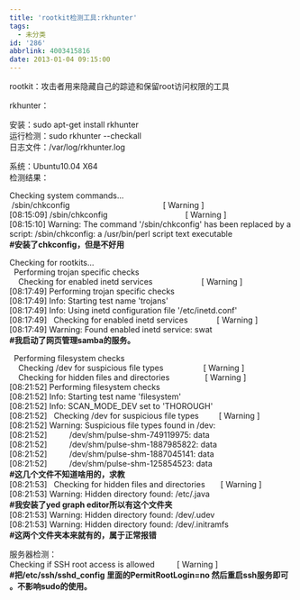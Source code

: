 ```yaml
---
title: 'rootkit检测工具:rkhunter'
tags:
  - 未分类
id: '286'
abbrlink: 4003415816
date: 2013-01-04 09:15:00
---
```


rootkit：攻击者用来隐藏自己的踪迹和保留root访问权限的工具  
  
rkhunter：  
  
安装：sudo apt-get install rkhunter  
运行检测：sudo rkhunter --checkall  
日志文件：/var/log/rkhunter.log  
  
系统：Ubuntu10.04 X64  
检测结果：  

Checking system commands...  
 /sbin/chkconfig                                          \[ Warning \]  
\[08:15:09\] /sbin/chkconfig                                   \[ Warning \]  
\[08:15:10\] Warning: The command '/sbin/chkconfig' has been replaced by a script: /sbin/chkconfig: a /usr/bin/perl script text executable  
**#安装了chkconfig，但是不好用**  
  
Checking for rootkits...  
  Performing trojan specific checks  
    Checking for enabled inetd services                      \[ Warning \]  
\[08:17:49\] Performing trojan specific checks  
\[08:17:49\] Info: Starting test name 'trojans'  
\[08:17:49\] Info: Using inetd configuration file '/etc/inetd.conf'  
\[08:17:49\]   Checking for enabled inetd services             \[ Warning \]  
\[08:17:49\] Warning: Found enabled inetd service: swat  
**#我启动了网页管理samba的服务。**  
  
  Performing filesystem checks  
    Checking /dev for suspicious file types                  \[ Warning \]  
    Checking for hidden files and directories                \[ Warning \]  
\[08:21:52\] Performing filesystem checks  
\[08:21:52\] Info: Starting test name 'filesystem'  
\[08:21:52\] Info: SCAN\_MODE\_DEV set to 'THOROUGH'  
\[08:21:52\]   Checking /dev for suspicious file types         \[ Warning \]  
\[08:21:52\] Warning: Suspicious file types found in /dev:  
\[08:21:52\]          /dev/shm/pulse-shm-749119975: data  
\[08:21:52\]          /dev/shm/pulse-shm-1887985822: data  
\[08:21:52\]          /dev/shm/pulse-shm-1887045141: data  
\[08:21:52\]          /dev/shm/pulse-shm-125854523: data  
**#这几个文件不知道啥用的，求教**  
\[08:21:53\]   Checking for hidden files and directories       \[ Warning \]  
\[08:21:53\] Warning: Hidden directory found: /etc/.java  
**#我安装了yed graph editor所以有这个文件夹**  
\[08:21:53\] Warning: Hidden directory found: /dev/.udev  
\[08:21:53\] Warning: Hidden directory found: /dev/.initramfs  
**#这两个文件夹本来就有的，属于正常报错**  
  
服务器检测：  
Checking if SSH root access is allowed          \[ Warning \]  
**#把/etc/ssh/sshd\_config 里面的PermitRootLogin=no 然后重启ssh服务即可 。不影响sudo的使用。**